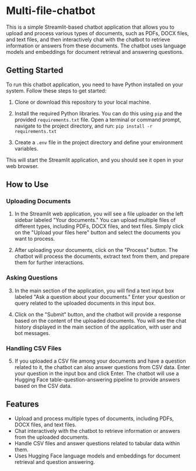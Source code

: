 # Multi-file-chatbot

This is a simple Streamlit-based chatbot application that allows you to upload and process various types of documents, such as PDFs, DOCX files, and text files, and then interactively chat with the chatbot to retrieve information or answers from these documents. The chatbot uses language models and embeddings for document retrieval and answering questions.

## Getting Started

To run this chatbot application, you need to have Python installed on your system. Follow these steps to get started:

1. Clone or download this repository to your local machine.

2. Install the required Python libraries. You can do this using `pip` and the provided `requirements.txt` file. Open a terminal or command prompt, navigate to the project directory, and run:
`pip install -r requirements.txt`

3. Create a `.env` file in the project directory and define your environment variables.

This will start the Streamlit application, and you should see it open in your web browser.

## How to Use

### Uploading Documents

1. In the Streamlit web application, you will see a file uploader on the left sidebar labeled "Your documents." You can upload multiple files of different types, including PDFs, DOCX files, and text files. Simply click on the "Upload your files here" button and select the documents you want to process.

2. After uploading your documents, click on the "Process" button. The chatbot will process the documents, extract text from them, and prepare them for further interactions.

### Asking Questions

3. In the main section of the application, you will find a text input box labeled "Ask a question about your documents." Enter your question or query related to the uploaded documents in this input box.

4. Click on the "Submit" button, and the chatbot will provide a response based on the content of the uploaded documents. You will see the chat history displayed in the main section of the application, with user and bot messages.

### Handling CSV Files

5. If you uploaded a CSV file among your documents and have a question related to it, the chatbot can also answer questions from CSV data. Enter your question in the input box and click Enter. The chatbot will use a Hugging Face table-question-answering pipeline to provide answers based on the CSV data.

## Features

- Upload and process multiple types of documents, including PDFs, DOCX files, and text files.
- Chat interactively with the chatbot to retrieve information or answers from the uploaded documents.
- Handle CSV files and answer questions related to tabular data within them.
- Uses Hugging Face language models and embeddings for document retrieval and question answering.


